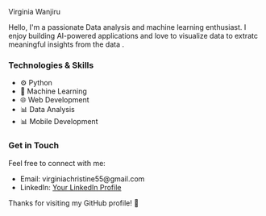 <!DOCTYPE html>
<html>
<head>
    
Virginia Wanjiru

</head>

<body>


<!-- About Me -->
<p>Hello, I'm a passionate Data analysis  and machine learning enthusiast. I enjoy building AI-powered applications and love to visualize data to extratc meaningful insights from the data .</p>

<!-- Technologies & Skills -->
<h3>Technologies & Skills</h3>
<ul>
    <li>⚙️ Python</li>
    <li>🤖 Machine Learning</li>
    <li>🌐 Web Development</li>
    <li>📊 Data Analysis</li>
    <li>📊 Mobile Development</li>
</ul>


<!-- Get in Touch -->
<h3>Get in Touch</h3>
<p>Feel free to connect with me:</p>
<ul>
    <li>Email: virginiachristine55@gmail.com</li>
    <li>LinkedIn: <a href="https://www.linkedin.com/feed/">Your LinkedIn Profile</a></li>

</ul>

<!-- Footer -->
<footer>
    <p>Thanks for visiting my GitHub profile! 🎉</p>
</footer>

</body>
</html>
